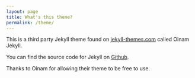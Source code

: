 ```yaml
---
layout: page
title: What's this theme?
permalink: /theme/
---
```


This is a third party Jekyll theme found on [jekyll-themes.com](https://jekyll-themes.com) called Oinam Jekyll.

You can find the source code for Jekyll on [Github](https://github.com/oinam/oinam-jekyll).

Thanks to Oinam for allowing their theme to be free to use.
